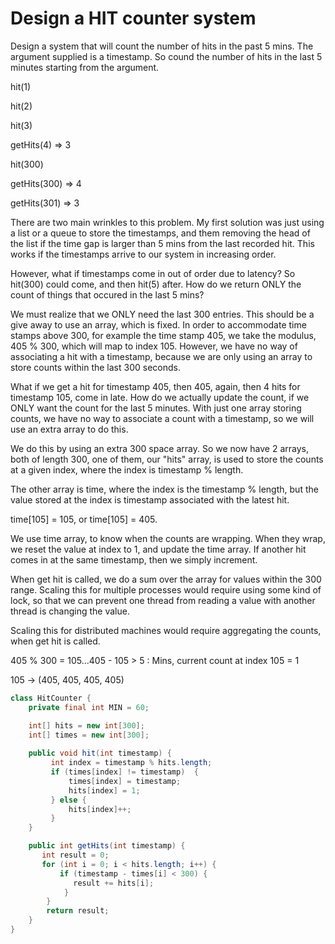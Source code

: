 
# Design a HIT counter system

Design a system that will count the number of hits in the past 5 mins.
The argument supplied is a timestamp. So cound the number of hits
in the last 5 minutes starting from the argument.
 
hit(1)

hit(2)

hit(3)

getHits(4) => 3

hit(300)

getHits(300) => 4

getHits(301)  => 3

There are two main wrinkles to this problem. My first solution was just using a list 
or a queue to store the timestamps, and them removing the head of the list if the time 
gap is larger than 5 mins from the last recorded hit. This works
if the timestamps arrive to our system in increasing order.

However, what if timestamps come in out of order due to latency? So
hit(300) could come, and then hit(5) after. How do we return ONLY
the count of things that occured in the last 5 mins?

We must realize that we ONLY need the last 300 entries. This should be a give away 
to use an array, which is fixed. In order to accommodate time stamps above 300, 
for example the time stamp 405, we take the modulus, 405 % 300, which will map to 
index 105. However, we have no way of associating a hit with a timestamp, because 
we are only using an array to store counts within the last 300 seconds.

What if we get a hit for timestamp 405, then 405, again, then 4 hits for timestamp 105, come in
late. How do we actually update the count, if we ONLY want the count for the last 5 minutes.
With just one array storing counts, we have no way to associate a count with a timestamp, 
so we will use an extra array to do this.

We do this by using an extra 300 space array. So we now have 2 arrays, both of length 300, 
one of them, our "hits" array, is used to store the counts at a given index, where the index is timestamp % length.

The other array is time, where the index is the timestamp % length, but the
value stored at the index is timestamp associated with the latest hit.

time[105] = 105, or time[105] = 405.

We use time array, to know when the counts are wrapping. When they wrap, we reset the value at
index to 1, and update the time array. If another hit comes in at the same timestamp, then
we simply increment.

When get hit is called, we do a sum over the array for values within the 300 range.
Scaling this for multiple processes would require using some kind of lock, so that
we can prevent one thread from reading a value with another thread is changing the value.

Scaling this for distributed machines would require aggregating the counts, when get
hit is called.


405 % 300 = 105...405 - 105 > 5 : Mins, current count at index 105 = 1

105 -> (405, 405, 405, 405)

```java
class HitCounter {
    private final int MIN = 60;

    int[] hits = new int[300];
    int[] times = new int[300];
    
    public void hit(int timestamp) {
         int index = timestamp % hits.length;
         if (times[index] != timestamp)  {
             times[index] = timestamp;
             hits[index] = 1;
         } else {
             hits[index]++;
         }
    }

    public int getHits(int timestamp) {
       int result = 0;
       for (int i = 0; i < hits.length; i++) {
           if (timestamp - times[i] < 300) {
              result += hits[i];
            }
        }
        return result;
    }
}
```
